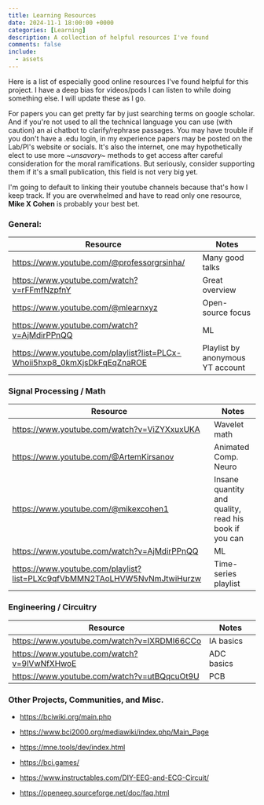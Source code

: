 ```yaml
---
title: Learning Resources
date: 2024-11-1 18:00:00 +0000
categories: [Learning]
description: A collection of helpful resources I've found
comments: false
include:
  - assets
---
```

Here is a list of especially good online resources I've found helpful for this project. I have a deep bias for videos/pods I can listen to while doing something else. I will update these as I go.

 For papers you can get pretty far by just searching terms on google scholar. And if you're not used to all the technical language you can use (with caution) an ai chatbot to clarify/rephrase passages. You may have trouble if you don't have a .edu login, in my experience papers may be posted on the Lab/PI's website or socials. It's also the internet, one may hypothetically elect to use more *~unsavory~* methods to get access after careful consideration for the moral ramifications. But seriously, consider supporting them if it's a small publication, this field is not very big yet.

 I'm going to default to linking their youtube channels because that's how I keep track. If you are overwhelmed and have to read only one resource, **Mike X Cohen** is probably your best bet.

### General:

| Resource                          | Notes|
| --------------------------------- | ----------------  |
| <https://www.youtube.com/@professorgrsinha/>            | Many good talks         |
| <https://www.youtube.com/watch?v=rFFmfNzpfnY>                       | Great overview          |
| <https://www.youtube.com/@mlearnxyz>                           | Open-source focus      |
| <https://www.youtube.com/watch?v=AjMdirPPnQQ> | ML
| <https://www.youtube.com/playlist?list=PLCx-Whoii5hxp8_0kmXjsDkFqEqZnaROE> | Playlist by anonymous YT account 


### Signal Processing / Math

| Resource                          | Notes|
| --------------------------------- | ----------------  |
| <https://www.youtube.com/watch?v=ViZYXxuxUKA>            | Wavelet math         |
| <https://www.youtube.com/@ArtemKirsanov>                      | Animated Comp. Neuro          |
| <https://www.youtube.com/@mikexcohen1>                         | Insane quantity and quality, <br>read his book if you can      |
| <https://www.youtube.com/watch?v=AjMdirPPnQQ> | ML
| <https://www.youtube.com/playlist?list=PLXc9qfVbMMN2TAoLHVW5NvNmJtwiHurzw> | Time-series playlist



### Engineering / Circuitry

| Resource                          | Notes|
| --------------------------------- | ----------------  |
| <https://www.youtube.com/watch?v=IXRDMI66CCo>            | IA basics         |
| <https://www.youtube.com/watch?v=9lVwNfXHwoE>                       | ADC basics          |
| <https://www.youtube.com/watch?v=utBQqcuOt9U>                          | PCB      |


### Other Projects, Communities, and Misc.
- <https://bciwiki.org/main.php>

- <https://www.bci2000.org/mediawiki/index.php/Main_Page>

- <https://mne.tools/dev/index.html>

- <https://bci.games/>

- <https://www.instructables.com/DIY-EEG-and-ECG-Circuit/>

- <https://openeeg.sourceforge.net/doc/faq.html>

